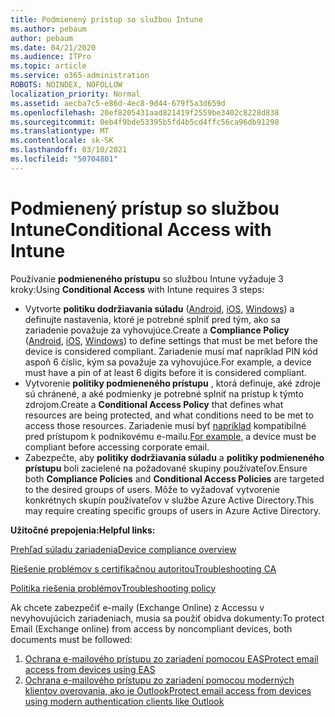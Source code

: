 ```yaml
---
title: Podmienený prístup so službou Intune
ms.author: pebaum
author: pebaum
ms.date: 04/21/2020
ms.audience: ITPro
ms.topic: article
ms.service: o365-administration
ROBOTS: NOINDEX, NOFOLLOW
localization_priority: Normal
ms.assetid: aecba7c5-e86d-4ec8-9d44-679f5a3d659d
ms.openlocfilehash: 20ef8205431aad821419f2559be3402c8228d838
ms.sourcegitcommit: 0eb4f9bde53395b5fd4b5cd4ffc56ca96db91298
ms.translationtype: MT
ms.contentlocale: sk-SK
ms.lasthandoff: 03/10/2021
ms.locfileid: "50704801"
---
```

# <a name="conditional-access-with-intune"></a><span data-ttu-id="7e5cd-102">Podmienený prístup so službou Intune</span><span class="sxs-lookup"><span data-stu-id="7e5cd-102">Conditional Access with Intune</span></span>

<span data-ttu-id="7e5cd-103">Používanie  **podmieneného prístupu**  so službou Intune vyžaduje 3 kroky:</span><span class="sxs-lookup"><span data-stu-id="7e5cd-103">Using  **Conditional Access**  with Intune requires 3 steps:</span></span>

- <span data-ttu-id="7e5cd-104">Vytvorte  **politiku dodržiavania súladu**  ([Android](https://docs.microsoft.com/intune/compliance-policy-create-android),  [iOS](https://docs.microsoft.com/intune/compliance-policy-create-ios),  [Windows](https://docs.microsoft.com//intune/compliance-policy-create-windows)) a definujte nastavenia, ktoré je potrebné splniť pred tým, ako sa zariadenie považuje za vyhovujúce.</span><span class="sxs-lookup"><span data-stu-id="7e5cd-104">Create a  **Compliance Policy**  ([Android](https://docs.microsoft.com/intune/compliance-policy-create-android),  [iOS](https://docs.microsoft.com/intune/compliance-policy-create-ios),  [Windows](https://docs.microsoft.com//intune/compliance-policy-create-windows)) to define settings that must be met before the device is considered compliant.</span></span> <span data-ttu-id="7e5cd-105">Zariadenie musí mať napríklad PIN kód aspoň 6 číslic, kým sa považuje za vyhovujúce.</span><span class="sxs-lookup"><span data-stu-id="7e5cd-105">For example, a device must have a pin of at least 6 digits before it is considered compliant.</span></span>
- <span data-ttu-id="7e5cd-106">Vytvorenie **politiky podmieneného prístupu**  , ktorá definuje, aké zdroje sú chránené, a aké podmienky je potrebné splniť na prístup k týmto zdrojom.</span><span class="sxs-lookup"><span data-stu-id="7e5cd-106">Create a **Conditional Access Policy**  that defines what resources are being protected, and what conditions need to be met to access those resources.</span></span>  <span data-ttu-id="7e5cd-107">Zariadenie musí byť [napríklad](https://docs.microsoft.com/intune/tutorial-protect-email-on-unmanaged-devices#create-conditional-access-policies) kompatibilné pred prístupom k podnikovému e-mailu.</span><span class="sxs-lookup"><span data-stu-id="7e5cd-107">[For example,](https://docs.microsoft.com/intune/tutorial-protect-email-on-unmanaged-devices#create-conditional-access-policies)  a device must be compliant before accessing corporate email.</span></span>
- <span data-ttu-id="7e5cd-108">Zabezpečte, aby **politiky dodržiavania súladu**  a  **politiky podmieneného prístupu**  boli zacielené na požadované skupiny používateľov.</span><span class="sxs-lookup"><span data-stu-id="7e5cd-108">Ensure both **Compliance Policies**  and  **Conditional Access Policies**  are targeted to the desired groups of users.</span></span> <span data-ttu-id="7e5cd-109">Môže to vyžadovať vytvorenie konkrétnych skupín používateľov v službe Azure Active Directory.</span><span class="sxs-lookup"><span data-stu-id="7e5cd-109">This may require creating specific groups of users in Azure Active Directory.</span></span>

<span data-ttu-id="7e5cd-110">**Užitočné prepojenia:**</span><span class="sxs-lookup"><span data-stu-id="7e5cd-110">**Helpful links:**</span></span>

[<span data-ttu-id="7e5cd-111">Prehľad súladu zariadenia</span><span class="sxs-lookup"><span data-stu-id="7e5cd-111">Device compliance overview</span></span>](https://docs.microsoft.com/intune/device-compliance-get-started)

[<span data-ttu-id="7e5cd-112">Riešenie problémov s certifikačnou autoritou</span><span class="sxs-lookup"><span data-stu-id="7e5cd-112">Troubleshooting CA</span></span>](https://docs.microsoft.com/intune/troubleshoot-conditional-access)

[<span data-ttu-id="7e5cd-113">Politika riešenia problémov</span><span class="sxs-lookup"><span data-stu-id="7e5cd-113">Troubleshooting policy</span></span>](https://docs.microsoft.com/troubleshoot/mem/intune/troubleshoot-policies-in-microsoft-intune)

<span data-ttu-id="7e5cd-114">Ak chcete zabezpečiť e-maily (Exchange Online) z Accessu v nevyhovujúcich zariadeniach, musia sa použiť obidva dokumenty:</span><span class="sxs-lookup"><span data-stu-id="7e5cd-114">To protect Email (Exchange online) from access by noncompliant devices, both documents must be followed:</span></span>

1. [<span data-ttu-id="7e5cd-115">Ochrana e-mailového prístupu zo zariadení pomocou EAS</span><span class="sxs-lookup"><span data-stu-id="7e5cd-115">Protect email access from devices using EAS</span></span>](https://docs.microsoft.com/intune/tutorial-protect-email-on-unmanaged-devices)
2. [<span data-ttu-id="7e5cd-116">Ochrana e-mailového prístupu zo zariadení pomocou moderných klientov overovania, ako je Outlook</span><span class="sxs-lookup"><span data-stu-id="7e5cd-116">Protect email access from devices using modern authentication clients like Outlook</span></span>](https://docs.microsoft.com/intune/tutorial-protect-email-on-enrolled-devices)